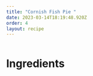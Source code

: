 ```yaml
---
title: "Cornish Fish Pie "
date: 2023-03-14T18:19:48.920Z
order: 4
layout: recipe
---
```

![]()

# Ingredients